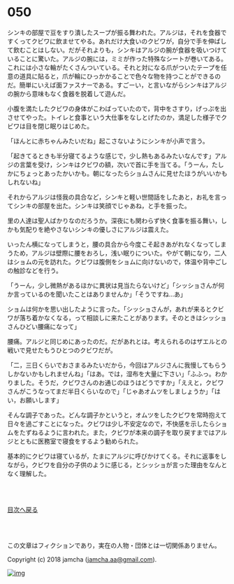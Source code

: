 # 050

シンキの部屋で豆をすり潰したスープが振る舞われた。アルジは，それを食器ですくってクビワに飲ませてやる。あれだけ大食いのクビワが，自分で手を伸ばして飲むことはしない。だがそれよりも，シンキはアルジの腕が食器を吸いつけていることに驚いた。アルジの腕には，ミミが作った特殊なシートが巻いてある。これには小さな輪がたくさんついている。それと対になる爪がついたテープを任意の道具に貼ると，爪が輪にひっかかることで色々な物を持つことができるのだ。簡単にいえば面ファスナーである。すごーい，と言いながらシンキはアルジの腕から意味もなく食器を脱着して遊んだ。  

小腹を満たしたクビワの身体がこわばっていたので，背中をさすり，げっぷを出させてやった。トイレと食事という大仕事をなしとげたのか，満足した様子でクビワは目を閉じ眠りはじめた。  

「ほんとに赤ちゃんみたいだね」起こさないようにシンキが小声で言う。  

「起きてるときも半分寝てるような感じで，少し熱もあるみたいなんです」アルジの言葉を受け，シンキはクビワの額，次いで首に手を当てる。「うーん，たしかにちょっとあったかいかも。朝になったらショムさんに見せたほうがいいかもしれないね」  

それからアルジは怪我の具合など，シンキと軽い世間話をしたあと，お礼を言ってシンキの部屋を出た。シンキは笑顔でじゃあね，と手を振った。  

里の人達は聖人ばかりなのだろうか。深夜にも関わらず快く食事を振る舞い，しかも気配りを絶やさないシンキの優しさにアルジは震えた。  

いったん横になってしまうと，腰の具合から今度こそ起きあがれなくなってしまうため，アルジは壁際に腰をおろし，浅い眠りについた。やがて朝になり，二人はショムの元を訪れた。クビワは腹側をショムに向けないので，体温や背中ごしの触診などを行う。  

「うーん，少し微熱があるほかに異状は見当たらないけど」「シッショさんが何か言っているのを聞いたことはありませんか」「そうですね…あ」  

ショムは何かを思い出したように言った。「シッショさんが，あれが来るとクビワが落ち着かなくなる，って相談しに来たことがあります。そのときはシッショさんひどい腰痛になって」  

腰痛。アルジと同じめにあったのだ。だがあれとは。考えられるのはザエルとの戦いで見せたもうひとつのクビワだが。  

「二，三日くらいでおさまるみたいだから，今回はアルジさんに我慢してもらうしかないかもしれませんね」「はあ。では，湿布を大量に下さい」「ふふっ。わかりました。そうだ，クビワさんのお通じのほうはどうですか」「ええと，クビワさんがこうなってまだ半日くらいなので」「じゃあオムツをしましょうか」「はい，お願いします」  

そんな調子であった。どんな調子かというと，オムツをしたクビワを常時抱えて日々を過ごすことになった。クビワは少し不安定なので，不快感を示したらショムをたずねるように言われた。また，クビワが本来の調子を取り戻すまではアルジとともに医務室で寝食をするよう勧められた。  

基本的にクビワは寝ているが，たまにアルジに呼びかけてくる。それに返事をしながら，クビワを自分の子供のように感じる，とシッショが言った理由をなんとなく理解した。  

<br>  
<br>  

[目次へ戻る](https://github.com/jamcha-aa/OblivionReports/blob/master/README.md)  

<br>  
<br>  

この文章はフィクションであり，実在の人物・団体とは一切関係ありません。  

Copyright (c) 2018 jamcha (jamcha.aa@gmail.com).  

[![img](http://i.creativecommons.org/l/by-nc-sa/4.0/88x31.png)](http://creativecommons.org/licenses/by-nc-sa/4.0/deed)